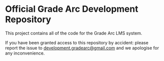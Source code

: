 
# Official Grade Arc Development Repository

This project contains all of the code for the Grade Arc LMS system.

If you have been granted access to this repository by accident: please report the issue to development.gradearc@gmail.com and we apologise for any inconvenience.
